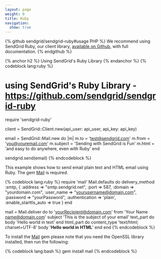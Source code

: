 ```yaml
---
layout: page
weight: 0
title: Ruby
navigation:
  show: true
---
```


{% github sendgrid/sendgrid-ruby#usage PHP %} We recommend using SendGrid Ruby, our client library, <a href="https://github.com/sendgrid/sendgrid-ruby">available on Github</a>, with full documentation. {% endgithub %} 

{% anchor h2 %} Using SendGrid's Ruby Library {% endanchor %}
{% codeblock lang:ruby %}
# using SendGrid's Ruby Library - https://github.com/sendgrid/sendgrid-ruby
require 'sendgrid-ruby'
 
client = SendGrid::Client.new(api_user: api_user, api_key: api_key)
 
email = SendGrid::Mail.new do |m|
  m.to      = 'test@sendgrid.com'
  m.from    = 'you@youremail.com'
  m.subject = 'Sending with SendGrid is Fun'
  m.html    = 'and easy to do anywhere, even with Ruby'
end
 
sendgrid.send(email)
{% endcodeblock %}

This example shows how to send email plain text and HTML email using Ruby. The gem [Mail](https://github.com/mikel/mail) is required.

{% codeblock lang:ruby %}
require 'mail'
Mail.defaults do
  delivery_method :smtp, { :address   => "smtp.sendgrid.net",
                           :port      => 587,
                           :domain    => "yourdomain.com",
                           :user_name => "yourusername@domain.com",
                           :password  => "yourPassword",
                           :authentication => 'plain',
                           :enable_starttls_auto => true }
end

mail = Mail.deliver do
  to 'yourRecipient@domain.com'
  from 'Your Name <name@domain.com>'
  subject 'This is the subject of your email'
  text_part do
    body 'Hello world in text'
  end
  html_part do
    content_type 'text/html; charset=UTF-8'
    body '<b>Hello world in HTML</b>'
  end
end
{% endcodeblock %}

 To install the [Mail](https://github.com/mikel/mail) gem please note that you need the OpenSSL library installed, then run the following: 

{% codeblock lang:bash %}
gem install mail
{% endcodeblock %}
